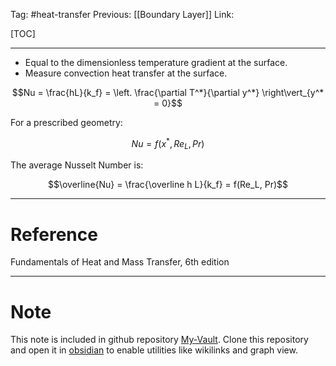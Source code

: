 Tag: #heat-transfer 
Previous: [[Boundary Layer]]
Link: 

[TOC]

---

- Equal to the dimensionless temperature gradient at the surface.
- Measure convection heat transfer at the surface.

$$Nu = \frac{hL}{k_f} = 
\left.
	\frac{\partial T^*}{\partial y^*}
\right\vert_{y^* = 0}$$

For a prescribed geometry:

$$Nu = f(x^*, Re_L, Pr)$$

The average Nusselt Number is:

$$\overline{Nu} = \frac{\overline h L}{k_f} = f(Re_L, Pr)$$

---

# Reference

Fundamentals of Heat and Mass Transfer, 6th edition

---

# Note

This note is included in github repository [My-Vault](https://github.com/LittleD3092/My-Vault.git). Clone this repository and open it in [obsidian](https://obsidian.md/) to enable utilities like wikilinks and graph view.